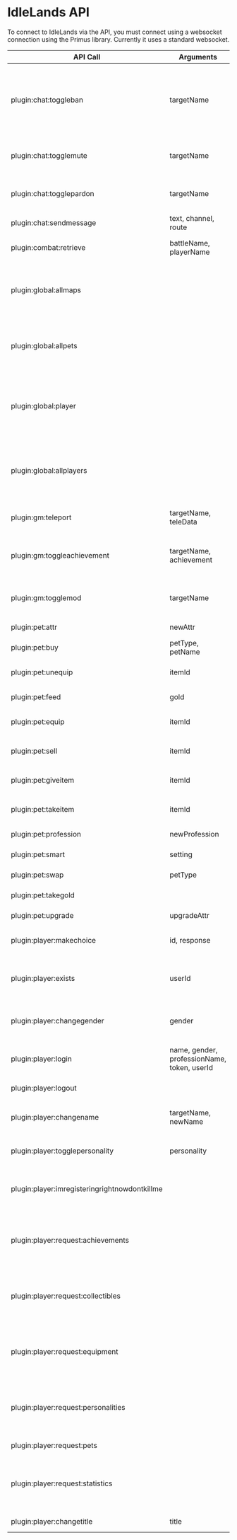 
# IdleLands API

To connect to IdleLands via the API, you must connect using a websocket connection using the Primus library. Currently it uses a standard websocket.


API Call | Arguments | Description
-------- | --------- | -----------
plugin:chat:toggleban | targetName | Mod only. Toggle banned status for a particular user. Generally only used to ban, as they get kicked immediately.
plugin:chat:togglemute | targetName | Mod only. Toggle muted status for a particular user.
plugin:chat:togglepardon | targetName | Mod only. Toggle pardoned status for a particular user.
plugin:chat:sendmessage | text, channel, route | Send a chat message.
plugin:combat:retrieve | battleName, playerName | Retrieve a battle from the database.
plugin:global:allmaps |  | Get all maps for the global page display. Cannot be logged in to execute this function.
plugin:global:allpets |  | Get all pets for the global page display. Cannot be logged in to execute this function.
plugin:global:player |  | Get all player information for the global page display. Cannot be logged in to execute this function.
plugin:global:allplayers |  | Get all players for the global page display. Cannot be logged in to execute this function.
plugin:gm:teleport | targetName, teleData | Mod only. Teleport a user to a location.
plugin:gm:toggleachievement | targetName, achievement | Mod only. Toggle a permanent achievement for the target.
plugin:gm:togglemod | targetName | Mod only. Toggle moderator status for the target.
plugin:pet:attr | newAttr | Change your pets attribute.
plugin:pet:buy | petType, petName | Buy a new pet.
plugin:pet:unequip | itemId | Unequip an item from your pets gear.
plugin:pet:feed | gold | Feed your pet gold.
plugin:pet:equip | itemId | Equip an item from your pets inventory.
plugin:pet:sell | itemId | Sell an item from your pets inventory.
plugin:pet:giveitem | itemId | Give your pet an item from your equipment.
plugin:pet:takeitem | itemId | Take an item from your pet and equip it.
plugin:pet:profession | newProfession | Change your pets profession.
plugin:pet:smart | setting | Toggle a smart pet setting.
plugin:pet:swap | petType | Swap to a different pet.
plugin:pet:takegold |  | Take your pets gold.
plugin:pet:upgrade | upgradeAttr | Upgrade a facet of your pet.
plugin:player:makechoice | id, response | Make a choice from the choice log.
plugin:player:exists | userId | Unauthenticated. Check if a particular player exists for auto-login purposes.
plugin:player:changegender | gender | Change your gender based on the existing gender list.
plugin:player:login | name, gender, professionName, token, userId | Log in or register a new character. Login only requires userId.
plugin:player:logout |  | Log out of the game.
plugin:player:changename | targetName, newName | Mod only. Change targets name to something else.
plugin:player:togglepersonality | personality | Turn a personality on or off.
plugin:player:imregisteringrightnowdontkillme |  | Send this to the server to not have your socket killed while registering.
plugin:player:request:achievements |  | Request achievement data. Generally used only when looking at achievements.
plugin:player:request:collectibles |  | Request collectible data. Generally used only when looking at collectibles.
plugin:player:request:equipment |  | Request equipment data. Generally used only when looking at equipment.
plugin:player:request:personalities |  | Request personality data. Generally used only when looking at personalities.
plugin:player:request:pets |  | Request pet data.
plugin:player:request:statistics |  | Request statistics data. Generally used only when looking at statistics.
plugin:player:changetitle | title | Change your title.
